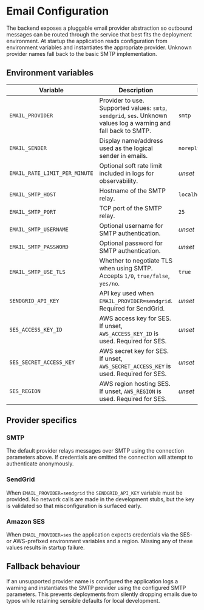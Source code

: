 # Email Configuration

The backend exposes a pluggable email provider abstraction so outbound messages
can be routed through the service that best fits the deployment environment. At
startup the application reads configuration from environment variables and
instantiates the appropriate provider. Unknown provider names fall back to the
basic SMTP implementation.

## Environment variables

| Variable | Description | Default |
| --- | --- | --- |
| `EMAIL_PROVIDER` | Provider to use. Supported values: `smtp`, `sendgrid`, `ses`. Unknown values log a warning and fall back to SMTP. | `smtp` |
| `EMAIL_SENDER` | Display name/address used as the logical sender in emails. | `noreply@example.com` |
| `EMAIL_RATE_LIMIT_PER_MINUTE` | Optional soft rate limit included in logs for observability. | _unset_ |
| `EMAIL_SMTP_HOST` | Hostname of the SMTP relay. | `localhost` |
| `EMAIL_SMTP_PORT` | TCP port of the SMTP relay. | `25` |
| `EMAIL_SMTP_USERNAME` | Optional username for SMTP authentication. | _unset_ |
| `EMAIL_SMTP_PASSWORD` | Optional password for SMTP authentication. | _unset_ |
| `EMAIL_SMTP_USE_TLS` | Whether to negotiate TLS when using SMTP. Accepts `1/0`, `true/false`, `yes/no`. | `true` |
| `SENDGRID_API_KEY` | API key used when `EMAIL_PROVIDER=sendgrid`. Required for SendGrid. | _unset_ |
| `SES_ACCESS_KEY_ID` | AWS access key for SES. If unset, `AWS_ACCESS_KEY_ID` is used. Required for SES. | _unset_ |
| `SES_SECRET_ACCESS_KEY` | AWS secret key for SES. If unset, `AWS_SECRET_ACCESS_KEY` is used. Required for SES. | _unset_ |
| `SES_REGION` | AWS region hosting SES. If unset, `AWS_REGION` is used. Required for SES. | _unset_ |

## Provider specifics

### SMTP

The default provider relays messages over SMTP using the connection parameters
above. If credentials are omitted the connection will attempt to authenticate
anonymously.

### SendGrid

When `EMAIL_PROVIDER=sendgrid` the `SENDGRID_API_KEY` variable must be provided.
No network calls are made in the development stubs, but the key is validated so
that misconfiguration is surfaced early.

### Amazon SES

When `EMAIL_PROVIDER=ses` the application expects credentials via the SES- or
AWS-prefixed environment variables and a region. Missing any of these values
results in startup failure.

## Fallback behaviour

If an unsupported provider name is configured the application logs a warning
and instantiates the SMTP provider using the configured SMTP parameters. This
prevents deployments from silently dropping emails due to typos while retaining
sensible defaults for local development.
